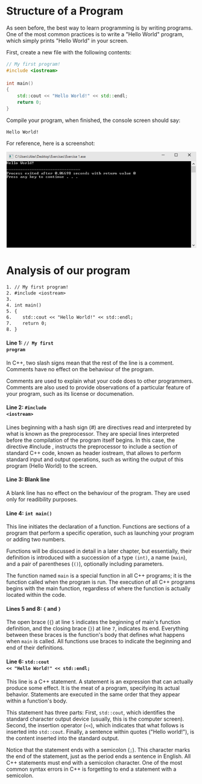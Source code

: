 # Structure of a Program

As seen before, the best way to learn programming is by writing programs. One of the most common practices is to write a "Hello World" program, which simply prints "Hello World" in your screen.

First, create a new file with the following contents:

```cpp
// My first program!
#include <iostream>
    
int main()
{
    std::cout << "Hello World!" << std::endl;
    return 0;
}
```
    
Compile your program, when finished, the console screen should say:

    Hello World!
    
For reference, here is a screenshot:

![Exercise 1](../../Images/Exercises/01.png)

# Analysis of our program

    1. // My first program!
    2. #include <iostream>
    3. 
    4. int main()
    5. {
    6.    std::cout << "Hello World!" << std::endl;
    7.    return 0;
    8. }
    
#### Line 1: <code>// My first program</code>

In C++, two slash signs mean that the rest of the line is a comment. Comments have no effect on the behaviour of the program.

Comments are used to explain what your code does to other programmers. Comments are also used to provide observations of a particular feature of your program, such as its license or documenation.

#### Line 2: <code>#include &lt;iostream&gt;</code>

Lines beginning with a hash sign (#) are directives read and interpreted by what is known as the preprocessor. They are special lines interpreted before the compilation of the program itself begins. In this case, the directive #include <iostream>, instructs the preprocessor to include a section of standard C++ code, known as header iostream, that allows to perform standard input and output operations, such as writing the output of this program (Hello World) to the screen.

#### Line 3: Blank line

A blank line has no effect on the behaviour of the program. They are used only for readibility purposes.

#### Line 4: <code>int main()</code>

This line initiates the declaration of a function. Functions are sections of a program that perform a specific operation, such as launching your program or adding two numbers.

Functions will be discussed in detail in a later chapter, but essentially, their definition is introduced with a succession of a type <code>(int)</code>, a name (<code>main</code>), and a pair of parentheses (<code>()</code>), optionally including parameters.

The function named <code>main</code> is a special function in all C++ programs; it is the function called when the program is run. The execution of all C++ programs begins with the main function, regardless of where the function is actually located within the code.

#### Lines 5 and 8: <code>{</code> and <code>}</code>

The open brace (<code>{</code>) at line <code>5</code> indicates the beginning of main's function definition, and the closing brace (<code>}</code>) at line <code>7</code>, indicates its end. Everything between these braces is the function's body that defines what happens when <code>main</code> is called. All functions use braces to indicate the beginning and end of their definitions.

#### Line 6: <code>std::cout << "Hello World!" << std::endl;</code>

This line is a C++ statement. A statement is an expression that can actually produce some effect. It is the meat of a program, specifying its actual behavior. Statements are executed in the same order that they appear within a function's body.

This statement has three parts: First, <code>std::cout</code>, which identifies the standard character output device (usually, this is the computer screen). Second, the insertion operator (<code>&lt;&lt;</code>), which indicates that what follows is inserted into <code>std::cout</code>. Finally, a sentence within quotes ("Hello world!"), is the content inserted into the standard output.

Notice that the statement ends with a semicolon (<code>;</code>). This character marks the end of the statement, just as the period ends a sentence in English. All C++ statements must end with a semicolon character. One of the most common syntax errors in C++ is forgetting to end a statement with a semicolon.



